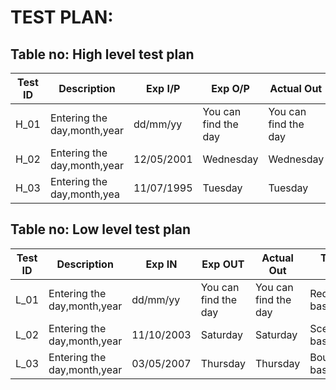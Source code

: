 # TEST PLAN:

## Table no: High level test plan

| **Test ID** | **Description**                                              | **Exp I/P** | **Exp O/P** | **Actual Out** |**Type Of Test**  |    
|-------------|--------------------------------------------------------------|------------|-------------|----------------|------------------|
|  H_01       |Entering the day,month,year |  dd/mm/yy| You can find the day | You can find the day |Requirement based |
|  H_02       | Entering the day,month,year| 12/05/2001 | Wednesday | Wednesday |Scenario based    |
|  H_03       | Entering the day,month,yea| 11/07/1995 | Tuesday | Tuesday |Boundary based    |

## Table no: Low level test plan

| **Test ID** | **Description**                                              | **Exp IN** | **Exp OUT** | **Actual Out** |**Type Of Test**  |    
|-------------|--------------------------------------------------------------|------------|-------------|----------------|------------------|
|  L_01      |Entering the day,month,year | dd/mm/yy | You can find the day | You can find the day |Requirement based |Requirement based |
|  L_02       |Entering the day,month,year  |  11/10/2003 | Saturday| Saturday |Scenario based    |
|  L_03       |Entering the day,month,year  | 03/05/2007|Thursday| Thursday |Boundary based    |
